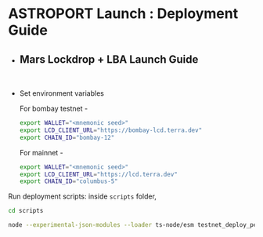 # ASTROPORT Launch : Deployment Guide

- <h2> Mars Lockdrop + LBA Launch Guide </h2>
  <br>

- Set environment variables

  For bombay testnet -

  ```bash
  export WALLET="<mnemonic seed>"
  export LCD_CLIENT_URL="https://bombay-lcd.terra.dev"
  export CHAIN_ID="bombay-12"
  ```

  For mainnet -

  ```bash
  export WALLET="<mnemonic seed>"
  export LCD_CLIENT_URL="https://lcd.terra.dev"
  export CHAIN_ID="columbus-5"
  ```

Run deployment scripts: inside `scripts` folder,

```bash
cd scripts

node --experimental-json-modules --loader ts-node/esm testnet_deploy_periphery_contracts.ts
```
